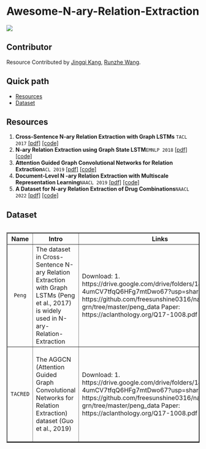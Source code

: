 # Awesome-N-ary-Relation-Extraction

![](https://img.shields.io/badge/Status-building-brightgreen)

## Contributor

Resource Contributed by [Jingqi Kang](https://github.com/JingqiKang), [Runzhe Wang](https://github.com/sid0527).

## Quick path
- [Resources](#resources)
- [Dataset](#dataset)

## Resources
1. **Cross-Sentence N-ary Relation Extraction with Graph LSTMs** `TACL 2017` [[pdf]](https://aclanthology.org/Q17-1008.pdf) [[code]](https://github.com/VioletPeng/GraphLSTM_release) 
2. **N-ary Relation Extraction using Graph State LSTM**`EMNLP 2018` [[pdf]](https://aclanthology.org/D18-1246.pdf) [[code]]( https://github.com/freesunshine0316/nary-grn) 
3. **Attention Guided Graph Convolutional Networks for Relation Extraction**`ACL 2019` [[pdf]](https://aclanthology.org/P19-1024.pdf) [[code]](https://github.com/Cartus/AGGCN) 
4. **Document-Level N -ary Relation Extraction with Multiscale Representation Learning**`NAACL 2019` [[pdf]](https://arxiv.org/abs/1904.02347) [[code]](https://hanover.azurewebsites.net/downloads/naacl2019.aspx) 
5. **A Dataset for N-ary Relation Extraction of Drug Combinations**`NAACL 2022` [[pdf]](https://arxiv.org/abs/2205.02289) [[code]](https://huggingface.co/allenai/drug-combo-classifier-pubmedbert-dapt) 

## Dataset
<div style="overflow-x: auto; overflow-y: auto; height: auto; width:100%;">
<table style="width:100%" border="2">
<thead>
  <tr>
    <th>Name</th>
    <th>Intro</th>
    <th>Links</th>
    <th>Detail</th>
    <th>Size & Stats</th>
  </tr>
</thead>
<tbody >
<tr>
	<td><code> Peng</code> </td>
    <td> The dataset in Cross-Sentence N-ary Relation Extraction with Graph LSTMs (Peng  et al., 2017) is widely used in N-ary-Relation-Extraction </td>
    <td> Download:      1. https://drive.google.com/drive/folders/1Jgw6A08nh-4umCV7tfqQ6HFg7mtDwo67?usp=sharing      2. https://github.com/freesunshine0316/nary-grn/tree/master/peng_data           Paper: https://aclanthology.org/Q17-1008.pdf </td>
    <td>The triples is from GDKD and CIVIC using distant supervision and the text is from PubMed. </td>
    <td>6987 triples, 6087 binary relations.</td>
</tr>


<tr>
	<td><code>TACRED</code> </td>
    <td> The AGGCN (Attention Guided Graph Convolutional Networks for Relation Extraction) dataset (Guo  et al., 2019) </td>
    <td> Download:      1. https://drive.google.com/drive/folders/1Jgw6A08nh-4umCV7tfqQ6HFg7mtDwo67?usp=sharing      2. https://github.com/freesunshine0316/nary-grn/tree/master/peng_data           Paper: https://aclanthology.org/Q17-1008.pdf </td>
    <td>The triples is from GDKD and CIVIC using distant supervision and the text is from PubMed. </td>
    <td>Positive:3,462 ternary relation instances (subrelations: 137,469 drug-gene and 3,192 drug mutation relation instances)     Negative:Randomly sample co-occuring entity triples.</td>
</tr>
	

</tbody >
</table>
</div>
